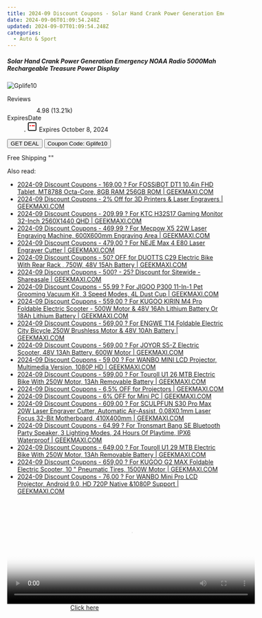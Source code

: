 ```yaml
---
title: 2024-09 Discount Coupons - Solar Hand Crank Power Generation Emergency NOAA Radio 5000Mah Rechargeable Treasure Power Display | Gshopper
date: 2024-09-06T01:09:54.248Z
updated: 2024-09-07T01:09:54.248Z
categories:
  - Auto & Sport
---
```



<div class="max-w-4xl mx-auto grid grid-cols-1 lg:max-w-5xl lg:gap-x-20 lg:grid-cols-2">
  <div class="relative p-3 col-start-1 row-start-1 flex flex-col-reverse rounded-lg bg-gradient-to-t from-black/75 via-black/0 sm:bg-none sm:row-start-2 sm:p-0 lg:row-start-1">
    <h5 class="mt-1 text-lg font-semibold text-white sm:text-slate-900 md:text-2xl dark:sm:text-white">Solar Hand Crank Power Generation Emergency NOAA Radio 5000Mah Rechargeable Treasure Power Display</h5>
  </div>
  
  <div class="col-start-1 col-end-3 row-start-1 grid gap-4 sm:mb-6 sm:grid-cols-4 lg:col-start-2 lg:row-span-6 lg:row-end-6 lg:mb-0 lg:gap-6">
      <img src="&quot;&quot;" onClick="javascript:window.open(decodeURIComponent('%22https%3A%2F%2Fwww.shareasale.com%2Fu.cfm%3Fd%3D1118337%26m%3D97331%26u%3D4338022%22'), '_blank');void(0);" alt="Gplife10" class="h-60 w-full rounded-lg object-cover sm:col-span-2 sm:h-52 lg:col-span-full" loading="lazy" />
    
  </div>
  <dl class="row-start-2 mt-4 flex items-center text-xs font-medium sm:row-start-3 sm:mt-1 md:mt-2.5 lg:row-start-2">
    <dt class="sr-only">Reviews</dt>
    <dd class="flex items-center text-indigo-600 dark:text-indigo-400">
      <svg width="24" height="24" fill="none" aria-hidden="true" class="mr-1 stroke-current dark:stroke-indigo-500">
        <path d="m12 5 2 5h5l-4 4 2.103 5L12 16l-5.103 3L9 14l-4-4h5l2-5Z" stroke-width="2" stroke-linecap="round" stroke-linejoin="round" />
      </svg>
      <span>4.98 <span class="font-normal text-slate-400">(13.21k)</span></span>
    </dd>
    <dt class="sr-only">ExpiresDate</dt>
    <dd class="flex items-center">
      <svg width="2" height="2" aria-hidden="true" fill="currentColor" class="mx-3 text-slate-300">
        <circle cx="1" cy="1" r="1" />
      </svg>
      <svg width="24" height="24" viewBox="0 0 24 24" fill="none" stroke="currentColor" stroke-width="2">
        <rect x="3" y="3" width="18" height="18" rx="2" fill="#fff" />
        <path d="M6 10L18 10" stroke="red" stroke-width="2" fill="none" />
        <path d="M10 6L10 18" stroke="#fff" stroke-width="2" fill="none" />
      </svg>
      Expires October 8, 2024    </dd>
  </dl>
  <div class="col-start-1 row-start-3 mt-4 self-center sm:col-start-2 sm:row-span-2 sm:row-start-2 sm:mt-0 lg:col-start-1 lg:row-start-3 lg:row-end-4 lg:mt-6">
    <button type="button" onClick="javascript:window.open(decodeURIComponent('%22https%3A%2F%2Fwww.shareasale.com%2Fu.cfm%3Fd%3D1118337%26m%3D97331%26u%3D4338022%22'), '_blank');void(0);" class="rounded-lg bg-red-600 px-3 py-2 text-sm font-medium leading-6 text-white">GET DEAL</button>
    <button type="button" onClick="javascript:window.open(decodeURIComponent('%22https%3A%2F%2Fwww.shareasale.com%2Fu.cfm%3Fd%3D1118337%26m%3D97331%26u%3D4338022%22'), '_blank');void(0);" class="border-dashed border-2 border-indigo-600 bg-green-100 text-sm leading-6 font-medium py-2 px-3 rounded-lg">Coupon Code: Gplife10</button>
  </div>
  <p class="col-start-1 mt-4 text-sm leading-6 sm:col-span-2 lg:col-span-1 lg:row-start-4 lg:mt-6 dark:text-slate-400">
    Free Shipping 
""  </p>
</div>
<span class="atpl-alsoreadstyle">Also read:</span>
<div><ul>
<li><a href="https://coupons.techidaily.com/coupon-1054313-share-77450-sale/"><u>2024-09 Discount Coupons - 169,00 ? For FOSSiBOT DT1 10.4in FHD Tablet, MT8788 Octa-Core, 8GB RAM 256GB ROM | GEEKMAXI.COM</u></a></li>
<li><a href="https://coupons.techidaily.com/coupon-1049410-share-77450-sale/"><u>2024-09 Discount Coupons - 2% Off for 3D Printers & Laser Engravers | GEEKMAXI.COM</u></a></li>
<li><a href="https://coupons.techidaily.com/coupon-1038529-share-77450-sale/"><u>2024-09 Discount Coupons - 209,99 ? For KTC H32S17 Gaming Monitor 32-Inch 2560X1440 QHD | GEEKMAXI.COM</u></a></li>
<li><a href="https://coupons.techidaily.com/coupon-1081671-share-77450-sale/"><u>2024-09 Discount Coupons - 469,99 ? For Mecpow X5 22W Laser Engraving Machine, 600X600mm Engraving Area | GEEKMAXI.COM</u></a></li>
<li><a href="https://coupons.techidaily.com/coupon-1106573-share-77450-sale/"><u>2024-09 Discount Coupons - 479,00 ? For NEJE Max 4 E80 Laser Engraver Cutter | GEEKMAXI.COM</u></a></li>
<li><a href="https://coupons.techidaily.com/coupon-1112490-share-77450-sale/"><u>2024-09 Discount Coupons - 50? OFF for DUOTTS C29 Electric Bike With Rear Rack , 750W, 48V 15Ah Battery | GEEKMAXI.COM</u></a></li>
<li><a href="https://coupons.techidaily.com/coupon-761158-share-77450-sale/"><u>2024-09 Discount Coupons - 500? - 25? Discount for Sitewide - Shareasale | GEEKMAXI.COM</u></a></li>
<li><a href="https://coupons.techidaily.com/coupon-1080561-share-77450-sale/"><u>2024-09 Discount Coupons - 55,99 ? For JIGOO P300 11-In-1 Pet Grooming Vacuum Kit, 3 Speed Modes, 4L Dust Cup | GEEKMAXI.COM</u></a></li>
<li><a href="https://coupons.techidaily.com/coupon-971600-share-77450-sale/"><u>2024-09 Discount Coupons - 559,00 ? For KUGOO KIRIN M4 Pro Foldable Electric Scooter - 500W Motor & 48V 16Ah Lithium Battery Or 18Ah Lithium Battery | GEEKMAXI.COM</u></a></li>
<li><a href="https://coupons.techidaily.com/coupon-1093808-share-77450-sale/"><u>2024-09 Discount Coupons - 569,00 ? For ENGWE T14 Foldable Electric City Bicycle,250W Brushless Motor & 48V 10Ah Battery | GEEKMAXI.COM</u></a></li>
<li><a href="https://coupons.techidaily.com/coupon-1106577-share-77450-sale/"><u>2024-09 Discount Coupons - 569,00 ? For JOYOR S5-Z Electric Scooter, 48V 13Ah Battery, 600W Motor | GEEKMAXI.COM</u></a></li>
<li><a href="https://coupons.techidaily.com/coupon-1099684-share-77450-sale/"><u>2024-09 Discount Coupons - 59,00 ? For WANBO MINI LCD Projector, Multimedia Version, 1080P HD | GEEKMAXI.COM</u></a></li>
<li><a href="https://coupons.techidaily.com/coupon-1106554-share-77450-sale/"><u>2024-09 Discount Coupons - 599,00 ? For Touroll U1 26 MTB Electric Bike With 250W Motor, 13Ah Removable Battery | GEEKMAXI.COM</u></a></li>
<li><a href="https://coupons.techidaily.com/coupon-1107232-share-77450-sale/"><u>2024-09 Discount Coupons - 6,5% OFF for Projectors | GEEKMAXI.COM</u></a></li>
<li><a href="https://coupons.techidaily.com/coupon-1107229-share-77450-sale/"><u>2024-09 Discount Coupons - 6% OFF for Mini PC | GEEKMAXI.COM</u></a></li>
<li><a href="https://coupons.techidaily.com/coupon-997399-share-77450-sale/"><u>2024-09 Discount Coupons - 609,00 ? For SCULPFUN S30 Pro Max 20W Laser Engraver Cutter, Automatic Air-Assist, 0.08X0.1mm Laser Focus 32-Bit Motherboard, 410X400mm | GEEKMAXI.COM</u></a></li>
<li><a href="https://coupons.techidaily.com/coupon-985138-share-77450-sale/"><u>2024-09 Discount Coupons - 64,99 ? For Tronsmart Bang SE Bluetooth Party Speaker, 3 Lighting Modes, 24 Hours Of Playtime, IPX6 Waterproof | GEEKMAXI.COM</u></a></li>
<li><a href="https://coupons.techidaily.com/coupon-1106555-share-77450-sale/"><u>2024-09 Discount Coupons - 649,00 ? For Touroll U1 29 MTB Electric Bike With 250W Motor, 13Ah Removable Battery | GEEKMAXI.COM</u></a></li>
<li><a href="https://coupons.techidaily.com/coupon-1083522-share-77450-sale/"><u>2024-09 Discount Coupons - 659,00 ? For KUGOO G2 MAX Foldable Electric Scooter, 10 " Pneumatic Tires, 1500W Motor | GEEKMAXI.COM</u></a></li>
<li><a href="https://coupons.techidaily.com/coupon-1099687-share-77450-sale/"><u>2024-09 Discount Coupons - 76,00 ? For WANBO Mini Pro LCD Projector, Android 9.0, HD 720P Native &1080P Support | GEEKMAXI.COM</u></a></li>
</ul></div>

<ins class="adsbygoogle"
      style="display:block"
      data-ad-client="ca-pub-7571918770474297"
      data-ad-slot="8358498916"
      data-ad-format="auto"
      data-full-width-responsive="true"></ins>
<!-- affiliate ads begin -->
<span id="1982456">
					<video width="576" height="240" style="cursor:pointer"
           poster="//a.impactradius-go.com/display-clicktoplayimage/1982456.png"
           onclick="if(!this.playClicked){this.play();this.setAttribute('controls',true);this.playClicked=true;}">
	   <source src="//a.impactradius-go.com/display-ad/22993-1982456">
	   <img src="//a.impactradius-go.com/display-clicktoplayimage/1982456.png" style="border: none; height: 100%; width: 100%; object-fit: contain">
	</video>
	<div style="width:360px;text-align:center"><a href="javascript:window.open(decodeURIComponent('https%3A%2F%2Fhomestyler.sjv.io%2Fc%2F5597632%2F1982456%2F22993'), '_blank');void(0);">Click here</a></div>
</span>
<img height="0" width="0" src="https://imp.pxf.io/i/5597632/1982456/22993" style="position:absolute;visibility:hidden;" border="0" />
<!-- affiliate ads end -->